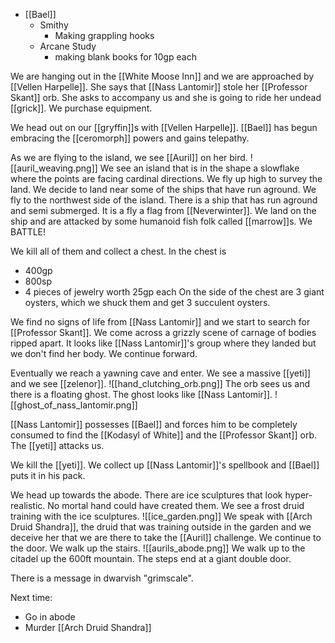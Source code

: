  - [[Bael]]
	- Smithy
		- Making grappling hooks
	- Arcane Study
		- making blank books for 10gp each

We are hanging out in the [[White Moose Inn]] and we are approached by [[Vellen Harpelle]]. She says that [[Nass Lantomir]] stole her [[Professor Skant]] orb. She asks to accompany us and she is going to ride her undead [[grick]]. We purchase equipment.

We head out on our [[gryffin]]s with [[Vellen Harpelle]]. [[Bael]] has begun embracing the [[ceromorph]] powers and gains telepathy.

As we are flying to the island, we see [[Auril]] on her bird. 
![[auril_weaving.png]]
We see an island that is in the shape a slowflake where the points are facing cardinal directions. We fly up high to survey the land. We decide to land near some of the ships that have run aground. We fly to the northwest side of the island. There is a ship that has run aground and semi submerged. It is a fly a flag from [[Neverwinter]]. We land on the ship and are attacked by some humanoid fish folk called [[marrow]]s. We BATTLE!

We kill all of them and collect a chest. In the chest is
- 400gp
- 800sp
- 4 pieces of jewelry worth 25gp each
On the side of the chest are 3 giant oysters, which we shuck them and get 3 succulent oysters.

We find no signs of life from [[Nass Lantomir]] and we start to search for [[Professor Skant]]. We come across a grizzly scene of carnage of bodies ripped apart. It looks like [[Nass Lantomir]]'s group where they landed but we don't find her body. We continue forward.

Eventually we reach a yawning cave and enter. We see a massive [[yeti]] and we see [[zelenor]].
![[hand_clutching_orb.png]]
The orb sees us and there is a floating ghost. The ghost looks like [[Nass Lantomir]].
![[ghost_of_nass_lantomir.png]]

[[Nass Lantomir]] possesses [[Bael]] and forces him to be completely consumed to find the [[Kodasyl of White]] and the [[Professor Skant]] orb. The [[yeti]] attacks us.

We kill the [[yeti]].
We collect up [[Nass Lantomir]]'s spellbook and [[Bael]] puts it in his pack.

We head up towards the abode. There are ice sculptures that look hyper-realistic. No mortal hand could have created them. We see a frost druid training with the ice sculptures.
![[ice_garden.png]]
We speak with [[Arch Druid Shandra]], the druid that was training outside in the garden and we deceive her that we are there to take the [[Auril]] challenge. We continue to the door. We walk up the stairs.
![[aurils_abode.png]]
We walk up to the citadel up the 600ft mountain. The steps end at a giant double door.

There is a message in dwarvish "grimscale".

Next time:
- Go in abode
- Murder [[Arch Druid Shandra]]